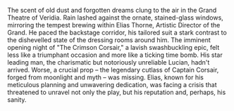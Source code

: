 The scent of old dust and forgotten dreams clung to the air in the Grand Theatre of Veridia.  Rain lashed against the ornate, stained-glass windows, mirroring the tempest brewing within Elias Thorne, Artistic Director of the Grand.  He paced the backstage corridor, his tailored suit a stark contrast to the dishevelled state of the dressing rooms around him.  The imminent opening night of "The Crimson Corsair," a lavish swashbuckling epic, felt less like a triumphant occasion and more like a ticking time bomb.  His star leading man, the charismatic but notoriously unreliable Lucian, hadn't arrived.  Worse, a crucial prop – the legendary cutlass of Captain Corsair, forged from moonlight and myth – was missing.  Elias, known for his meticulous planning and unwavering dedication, was facing a crisis that threatened to unravel not only the play, but his reputation and, perhaps, his sanity.
